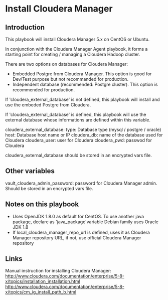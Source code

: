 # Install Cloudera Manager #


## Introduction ##

This playbook will install Cloudera Manager 5.x on CentOS or Ubuntu.

In conjunction with the Cloudera Manager Agent playbook, it forms a starting
point for creating / managing a Cloudera Hadoop cluster.

There are two options on databases for Cloudera Manager:

 - Embedded Postgre from Cloudera Manager. This option is good for Dev/Test
   purpose but not recommanded for production.
 - Independent database (recommended: Postgre cluster). This option is
   recommended for production.

If 'cloudera_external_database' is not defined, this playbook will install and
use the embeded Postgre from Cloudera.

If 'cloudera_external_database' is defined, this playbook will use the external
database whose informations are defined within this variable.

cloudera_external_database:
   type: Database type (mysql / postgre / oracle)
   host: Database host name or IP
   cloudera_db: name of the database used for Cloudera
   cloudera_user: user for Cloudera
   cloudera_pwd: passwod for Cloudera

cloudera_external_database should be stored in an encrypted vars file.


## Other variables ##

vault_cloudera_admin_password: password for Cloudera Manager admin. Should be stored in an
                               encrypted vars file.


## Notes on this playbook ##

 - Uses OpenJDK 1.8.0 as default for CentOS. To use another java package, declare as 'java_package'variable
   Debian family uses Oracle JDK 1.8
 - If local_cloudera_manager_repo_url is defined, uses it as Cloudera Manager repository URL,
   if not, use official Cloudera Manager repository


## Links ##

Manual instruction for installing Cloudera Manager:
  http://www.cloudera.com/documentation/enterprise/5-8-x/topics/installation_installation.html
  http://www.cloudera.com/documentation/enterprise/5-8-x/topics/cm_ig_install_path_b.html

